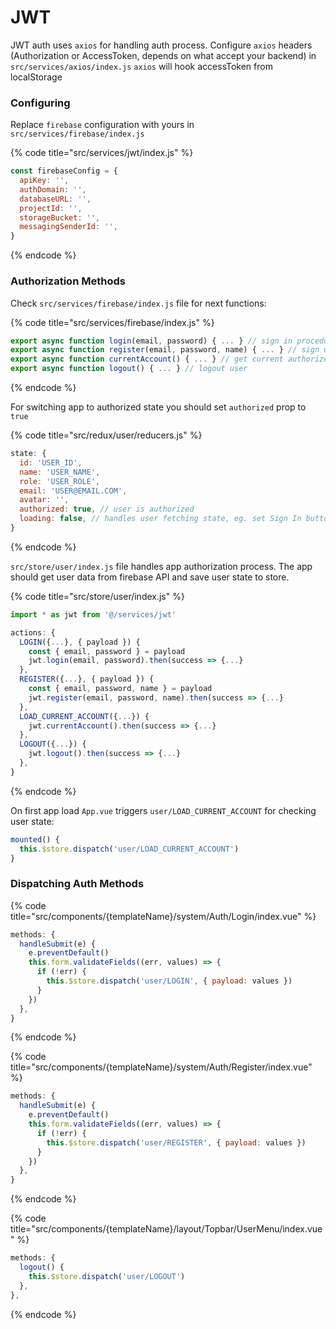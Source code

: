 # JWT

JWT auth uses `axios` for handling auth process. Configure `axios` headers \(Authorization or AccessToken, depends on what accept your backend\) in `src/services/axios/index.js` `axios` will hook accessToken from localStorage

### Configuring

Replace `firebase` configuration with yours in `src/services/firebase/index.js`

{% code title="src/services/jwt/index.js" %}
```javascript
const firebaseConfig = {
  apiKey: '',
  authDomain: '',
  databaseURL: '',
  projectId: '',
  storageBucket: '',
  messagingSenderId: '',
}
```
{% endcode %}

### Authorization Methods

Check `src/services/firebase/index.js`  file for next functions:

{% code title="src/services/firebase/index.js" %}
```javascript
export async function login(email, password) { ... } // sign in procedure
export async function register(email, password, name) { ... } // sign up procedure
export async function currentAccount() { ... } // get current authorized user data
export async function logout() { ... } // logout user
```
{% endcode %}

 For switching app to authorized state you should set `authorized` prop to `true`

{% code title="src/redux/user/reducers.js" %}
```javascript
state: {
  id: 'USER_ID',
  name: 'USER_NAME',
  role: 'USER_ROLE',
  email: 'USER@EMAIL.COM',
  avatar: '',
  authorized: true, // user is authorized
  loading: false, // handles user fetching state, eg. set Sign In button to loading state
}
```
{% endcode %}

`src/store/user/index.js` file handles app authorization process. The app should get user data from firebase API and save user state to store.

{% code title="src/store/user/index.js" %}
```javascript
import * as jwt from '@/services/jwt'

actions: {
  LOGIN({...}, { payload }) {
    const { email, password } = payload
    jwt.login(email, password).then(success => {...}
  },
  REGISTER({...}, { payload }) {
    const { email, password, name } = payload
    jwt.register(email, password, name).then(success => {...}
  },
  LOAD_CURRENT_ACCOUNT({...}) {
    jwt.currentAccount().then(success => {...}
  },
  LOGOUT({...}) {
    jwt.logout().then(success => {...}
  },
}
```
{% endcode %}

On first app load `App.vue` triggers `user/LOAD_CURRENT_ACCOUNT` for checking user state:

```javascript
mounted() {
  this.$store.dispatch('user/LOAD_CURRENT_ACCOUNT')
}
```

### Dispatching Auth Methods

{% code title="src/components/{templateName}/system/Auth/Login/index.vue" %}
```javascript
methods: {
  handleSubmit(e) {
    e.preventDefault()
    this.form.validateFields((err, values) => {
      if (!err) {
        this.$store.dispatch('user/LOGIN', { payload: values })
      }
    })
  },
}
```
{% endcode %}

{% code title="src/components/{templateName}/system/Auth/Register/index.vue" %}
```javascript
methods: {
  handleSubmit(e) {
    e.preventDefault()
    this.form.validateFields((err, values) => {
      if (!err) {
        this.$store.dispatch('user/REGISTER', { payload: values })
      }
    })
  },
}
```
{% endcode %}

{% code title="src/components/{templateName}/layout/Topbar/UserMenu/index.vue" %}
```javascript
methods: {
  logout() {
    this.$store.dispatch('user/LOGOUT')
  },
},
```
{% endcode %}



